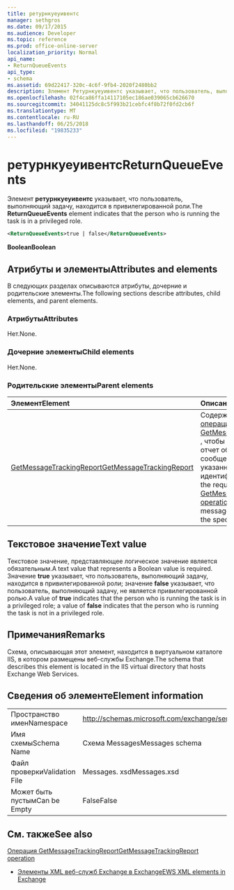 ```yaml
---
title: ретурнкуеуивентс
manager: sethgros
ms.date: 09/17/2015
ms.audience: Developer
ms.topic: reference
ms.prod: office-online-server
localization_priority: Normal
api_name:
- ReturnQueueEvents
api_type:
- schema
ms.assetid: 69d22417-320c-4c6f-9fb4-2020f2480bb2
description: Элемент Ретурнкуеуивентс указывает, что пользователь, выполняющий задачу, находится в привилегированной роли.
ms.openlocfilehash: 02f4ca86ffa14117105ec186ae039065cb626670
ms.sourcegitcommit: 34041125dc8c5f993b21cebfc4f8b72f0fd2cb6f
ms.translationtype: MT
ms.contentlocale: ru-RU
ms.lasthandoff: 06/25/2018
ms.locfileid: "19835233"
---
```

# <a name="returnqueueevents"></a><span data-ttu-id="c7789-103">ретурнкуеуивентс</span><span class="sxs-lookup"><span data-stu-id="c7789-103">ReturnQueueEvents</span></span>

<span data-ttu-id="c7789-104">Элемент **ретурнкуеуивентс** указывает, что пользователь, выполняющий задачу, находится в привилегированной роли.</span><span class="sxs-lookup"><span data-stu-id="c7789-104">The **ReturnQueueEvents** element indicates that the person who is running the task is in a privileged role.</span></span> 
  
```XML
<ReturnQueueEvents>true | false</ReturnQueueEvents>
```

 <span data-ttu-id="c7789-105">**Boolean**</span><span class="sxs-lookup"><span data-stu-id="c7789-105">**Boolean**</span></span>
## <a name="attributes-and-elements"></a><span data-ttu-id="c7789-106">Атрибуты и элементы</span><span class="sxs-lookup"><span data-stu-id="c7789-106">Attributes and elements</span></span>

<span data-ttu-id="c7789-107">В следующих разделах описываются атрибуты, дочерние и родительские элементы.</span><span class="sxs-lookup"><span data-stu-id="c7789-107">The following sections describe attributes, child elements, and parent elements.</span></span>
  
### <a name="attributes"></a><span data-ttu-id="c7789-108">Атрибуты</span><span class="sxs-lookup"><span data-stu-id="c7789-108">Attributes</span></span>

<span data-ttu-id="c7789-109">Нет.</span><span class="sxs-lookup"><span data-stu-id="c7789-109">None.</span></span>
  
### <a name="child-elements"></a><span data-ttu-id="c7789-110">Дочерние элементы</span><span class="sxs-lookup"><span data-stu-id="c7789-110">Child elements</span></span>

<span data-ttu-id="c7789-111">Нет.</span><span class="sxs-lookup"><span data-stu-id="c7789-111">None.</span></span>
  
### <a name="parent-elements"></a><span data-ttu-id="c7789-112">Родительские элементы</span><span class="sxs-lookup"><span data-stu-id="c7789-112">Parent elements</span></span>

|<span data-ttu-id="c7789-113">**Элемент**</span><span class="sxs-lookup"><span data-stu-id="c7789-113">**Element**</span></span>|<span data-ttu-id="c7789-114">**Описание**</span><span class="sxs-lookup"><span data-stu-id="c7789-114">**Description**</span></span>|
|:-----|:-----|
|[<span data-ttu-id="c7789-115">GetMessageTrackingReport</span><span class="sxs-lookup"><span data-stu-id="c7789-115">GetMessageTrackingReport</span></span>](getmessagetrackingreport.md) <br/> |<span data-ttu-id="c7789-116">Содержит запрос для [операции GetMessageTrackingReport](getmessagetrackingreport-operation.md) , чтобы получить полный отчет об отслеживании сообщений для указанного идентификатора.</span><span class="sxs-lookup"><span data-stu-id="c7789-116">Contains the request for the [GetMessageTrackingReport operation](getmessagetrackingreport-operation.md) to retrieve the full message tracking report for the specified ID.</span></span>  <br/> |
   
## <a name="text-value"></a><span data-ttu-id="c7789-117">Текстовое значение</span><span class="sxs-lookup"><span data-stu-id="c7789-117">Text value</span></span>

<span data-ttu-id="c7789-118">Текстовое значение, представляющее логическое значение является обязательным.</span><span class="sxs-lookup"><span data-stu-id="c7789-118">A text value that represents a Boolean value is required.</span></span> <span data-ttu-id="c7789-119">Значение **true** указывает, что пользователь, выполняющий задачу, находится в привилегированной роли; значение **false** указывает, что пользователь, выполняющий задачу, не является привилегированной ролью.</span><span class="sxs-lookup"><span data-stu-id="c7789-119">A value of **true** indicates that the person who is running the task is in a privileged role; a value of **false** indicates that the person who is running the task is not in a privileged role.</span></span> 
  
## <a name="remarks"></a><span data-ttu-id="c7789-120">Примечания</span><span class="sxs-lookup"><span data-stu-id="c7789-120">Remarks</span></span>

<span data-ttu-id="c7789-121">Схема, описывающая этот элемент, находится в виртуальном каталоге IIS, в котором размещены веб-службы Exchange.</span><span class="sxs-lookup"><span data-stu-id="c7789-121">The schema that describes this element is located in the IIS virtual directory that hosts Exchange Web Services.</span></span>
  
## <a name="element-information"></a><span data-ttu-id="c7789-122">Сведения об элементе</span><span class="sxs-lookup"><span data-stu-id="c7789-122">Element information</span></span>

|||
|:-----|:-----|
|<span data-ttu-id="c7789-123">Пространство имен</span><span class="sxs-lookup"><span data-stu-id="c7789-123">Namespace</span></span>  <br/> |http://schemas.microsoft.com/exchange/services/2006/messages  <br/> |
|<span data-ttu-id="c7789-124">Имя схемы</span><span class="sxs-lookup"><span data-stu-id="c7789-124">Schema Name</span></span>  <br/> |<span data-ttu-id="c7789-125">Схема Messages</span><span class="sxs-lookup"><span data-stu-id="c7789-125">Messages schema</span></span>  <br/> |
|<span data-ttu-id="c7789-126">Файл проверки</span><span class="sxs-lookup"><span data-stu-id="c7789-126">Validation File</span></span>  <br/> |<span data-ttu-id="c7789-127">Messages. xsd</span><span class="sxs-lookup"><span data-stu-id="c7789-127">Messages.xsd</span></span>  <br/> |
|<span data-ttu-id="c7789-128">Может быть пустым</span><span class="sxs-lookup"><span data-stu-id="c7789-128">Can be Empty</span></span>  <br/> |<span data-ttu-id="c7789-129">False</span><span class="sxs-lookup"><span data-stu-id="c7789-129">False</span></span>  <br/> |
   
## <a name="see-also"></a><span data-ttu-id="c7789-130">См. также</span><span class="sxs-lookup"><span data-stu-id="c7789-130">See also</span></span>



[<span data-ttu-id="c7789-131">Операция GetMessageTrackingReport</span><span class="sxs-lookup"><span data-stu-id="c7789-131">GetMessageTrackingReport operation</span></span>](getmessagetrackingreport-operation.md)


- [<span data-ttu-id="c7789-132">Элементы XML веб-служб Exchange в Exchange</span><span class="sxs-lookup"><span data-stu-id="c7789-132">EWS XML elements in Exchange</span></span>](ews-xml-elements-in-exchange.md)

